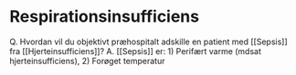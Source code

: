 # Respirationsinsufficiens
Q. Hvordan vil du objektivt præhospitalt adskille en patient med [[Sepsis]] fra [[Hjerteinsufficiens]]?
A. [[Sepsis]] er: 1) Perifært varme (mdsat hjerteinsufficiens), 2) Forøget temperatur


<!-- #anki/tag/med/Cardiology #anki/deck/Medicine #anki/tag/med/Lung medicine# #anki/tag/med/GP #anki/tag/med/Acute care# -->

<!-- {BearID:95595C0B-1EDB-4F12-A6D8-0F6E5FE8CEB2-71192-00010D4BFF221F37} -->
